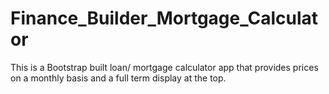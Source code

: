 # Finance_Builder_Mortgage_Calculator
This is a Bootstrap built loan/ mortgage calculator app that provides prices on a monthly basis and a full term display at the top.
